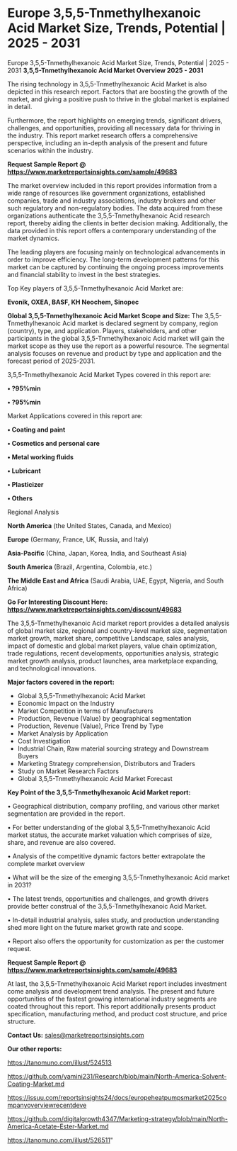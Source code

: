 # Europe 3,5,5-Tnmethylhexanoic Acid Market Size, Trends, Potential | 2025 - 2031
Europe 3,5,5-Tnmethylhexanoic Acid Market Size, Trends, Potential | 2025 - 2031
<Strong> 3,5,5-Tnmethylhexanoic Acid Market Overview 2025 - 2031</strong>

The rising technology in 3,5,5-Tnmethylhexanoic Acid Market is also depicted in this research report. Factors that are boosting the growth of the market, and giving a positive push to thrive in the global market is explained in detail.

Furthermore, the report highlights on emerging trends, significant drivers, challenges, and opportunities, providing all necessary data for thriving in the industry. This report market research offers a comprehensive perspective, including an in-depth analysis of the present and future scenarios within the industry.

<strong>Request Sample Report @ <a href=https://www.marketreportsinsights.com/sample/49683>https://www.marketreportsinsights.com/sample/49683</a></strong>

The market overview included in this report provides information from a wide range of resources like government organizations, established companies, trade and industry associations, industry brokers and other such regulatory and non-regulatory bodies. The data acquired from these organizations authenticate the 3,5,5-Tnmethylhexanoic Acid research report, thereby aiding the clients in better decision making. Additionally, the data provided in this report offers a contemporary understanding of the market dynamics.

The leading players are focusing mainly on technological advancements in order to improve efficiency. The long-term development patterns for this market can be captured by continuing the ongoing process improvements and financial stability to invest in the best strategies.

Top Key players of 3,5,5-Tnmethylhexanoic Acid Market are:

<strong>Evonik, OXEA, BASF, KH Neochem, Sinopec</strong>

<strong><b>Global 3,5,5-Tnmethylhexanoic Acid Market Scope and Size:</b></strong>
The 3,5,5-Tnmethylhexanoic Acid market is declared segment by company, region (country), type, and application. Players, stakeholders, and other participants in the global 3,5,5-Tnmethylhexanoic Acid market will gain the market scope as they use the report as a powerful resource. The segmental analysis focuses on revenue and product by type and application and the forecast period of 2025-2031.

3,5,5-Tnmethylhexanoic Acid Market Types covered in this report are:

<strong>•  ?95%min

•  ?95%min</strong>

Market Applications covered in this report are:

<strong>•  Coating and paint

•  Cosmetics and personal care

•  Metal working fluids

•  Lubricant

•  Plasticizer

•  Others</strong> 

Regional Analysis

<strong>North America</strong> (the United States, Canada, and Mexico)

<strong>Europe</strong> (Germany, France, UK, Russia, and Italy)

<strong>Asia-Pacific</strong> (China, Japan, Korea, India, and Southeast Asia)

<strong>South America</strong> (Brazil, Argentina, Colombia, etc.)

<strong>The Middle East and Africa</strong> (Saudi Arabia, UAE, Egypt, Nigeria, and South Africa)

<strong>Go For Interesting Discount Here: <a href=https://www.marketreportsinsights.com/discount/49683>https://www.marketreportsinsights.com/discount/49683</a></strong>

The 3,5,5-Tnmethylhexanoic Acid market report provides a detailed analysis of global market size, regional and country-level market size, segmentation market growth, market share, competitive Landscape, sales analysis, impact of domestic and global market players, value chain optimization, trade regulations, recent developments, opportunities analysis, strategic market growth analysis, product launches, area marketplace expanding, and technological innovations.

<strong><b>Major factors covered in the report:</b></strong>
<ul>
  <li>Global 3,5,5-Tnmethylhexanoic Acid Market </li>
  <li>Economic Impact on the Industry</li>
  <li>Market Competition in terms of Manufacturers</li>
  <li>Production, Revenue (Value) by geographical segmentation</li>
  <li>Production, Revenue (Value), Price Trend by Type</li>
  <li>Market Analysis by Application</li>
  <li>Cost Investigation</li>
  <li>Industrial Chain, Raw material sourcing strategy and Downstream Buyers</li>
  <li>Marketing Strategy comprehension, Distributors and Traders</li>
  <li>Study on Market Research Factors</li>
  <li>Global 3,5,5-Tnmethylhexanoic Acid Market Forecast</li>
</ul>

<strong><b>Key Point of the 3,5,5-Tnmethylhexanoic Acid Market report:</b></strong>

• Geographical distribution, company profiling, and various other market segmentation are provided in the report.

• For better understanding of the global 3,5,5-Tnmethylhexanoic Acid market status, the accurate market valuation which comprises of size, share, and revenue are also covered.

• Analysis of the competitive dynamic factors better extrapolate the complete market overview

• What will be the size of the emerging 3,5,5-Tnmethylhexanoic Acid market in 2031?

• The latest trends, opportunities and challenges, and growth drivers provide better construal of the 3,5,5-Tnmethylhexanoic Acid Market.

• In-detail industrial analysis, sales study, and production understanding shed more light on the future market growth rate and scope.

• Report also offers the opportunity for customization as per the customer request.

<strong>Request Sample Report @ <a href=https://www.marketreportsinsights.com/sample/49683>https://www.marketreportsinsights.com/sample/49683</a></strong>

At last, the 3,5,5-Tnmethylhexanoic Acid Market report includes investment come analysis and development trend analysis. The present and future opportunities of the fastest growing international industry segments are coated throughout this report. This report additionally presents product specification, manufacturing method, and product cost structure, and price structure.

<strong>Contact Us:</strong>
sales@marketreportsinsights.com

<strong>Our other reports:</strong>

<a href=https://tanomuno.com/illust/524513>https://tanomuno.com/illust/524513</a>

<a href=https://github.com/yamini231/Research/blob/main/North-America-Solvent-Coating-Market.md>https://github.com/yamini231/Research/blob/main/North-America-Solvent-Coating-Market.md</a>

<a href=https://issuu.com/reportsinsights24/docs/europeheatpumpsmarket2025companyoverviewrecentdeve>https://issuu.com/reportsinsights24/docs/europeheatpumpsmarket2025companyoverviewrecentdeve</a>

<a href=https://github.com/digitalgrowth4347/Marketing-strategy/blob/main/North-America-Acetate-Ester-Market.md>https://github.com/digitalgrowth4347/Marketing-strategy/blob/main/North-America-Acetate-Ester-Market.md</a>

<a href=https://tanomuno.com/illust/526511>https://tanomuno.com/illust/526511</a>"
